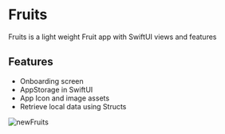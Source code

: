 # Fruits
Fruits is a light weight Fruit app with SwiftUI views and features

## Features
- Onboarding screen
- AppStorage in SwiftUI
- App Icon and image assets
- Retrieve local data using Structs

![newFruits](https://github.com/user-attachments/assets/1cd03d4f-79a8-46ea-97f8-7fc9931e652a)
